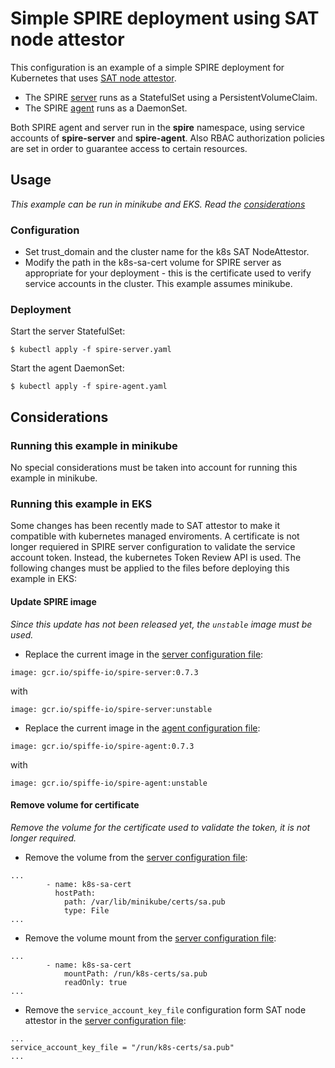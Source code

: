 # Simple SPIRE deployment using SAT node attestor

This configuration is an example of a simple SPIRE deployment for Kubernetes that uses [SAT node attestor](../../../doc/plugin_server_nodeattestor_k8s_sat.md).

+ The SPIRE [server](spire-server.yaml) runs as a StatefulSet using a
  PersistentVolumeClaim.
+ The SPIRE [agent](spire-agent.yaml) runs as a DaemonSet.

Both SPIRE agent and server run in the **spire** namespace, using service
accounts of **spire-server** and **spire-agent**.
Also RBAC authorization policies are set in order to guarantee access to certain resources.

## Usage
_This example can be run in minikube and EKS. Read the [considerations](#considerations)_

### Configuration

+ Set trust_domain and the cluster name for the k8s SAT NodeAttestor.
+ Modify the path in the k8s-sa-cert volume for SPIRE server as appropriate for your deployment - this is the certificate used to verify service accounts in the cluster. This example assumes minikube.

### Deployment

Start the server StatefulSet:

```
$ kubectl apply -f spire-server.yaml
```

Start the agent DaemonSet:

```
$ kubectl apply -f spire-agent.yaml
```

## Considerations
### Running this example in minikube
No special considerations must be taken into account for running this example in minikube.

### Running this example in EKS
Some changes has been recently made to SAT attestor to make it compatible with kubernetes managed enviroments. A certificate is not
longer requiered in SPIRE server configuration to validate the service account token. Instead, the kubernetes Token Review API is used.
The following changes must be applied to the files before deploying this example in EKS:

#### Update SPIRE image
*Since this update has not been released yet, the `unstable` image must be used.*

+ Replace the current image in the [server configuration file](spire-server.yaml):
```
image: gcr.io/spiffe-io/spire-server:0.7.3
```
with

```
image: gcr.io/spiffe-io/spire-server:unstable
```

+ Replace the current image in the [agent configuration file](spire-agent.yaml):
```
image: gcr.io/spiffe-io/spire-agent:0.7.3
```
with
```
image: gcr.io/spiffe-io/spire-agent:unstable
```

#### Remove volume for certificate
*Remove the volume for the certificate used to validate the token, it is not longer required.*

+ Remove the volume from the [server configuration file](spire-server.yaml):
```
...
        - name: k8s-sa-cert
          hostPath:
            path: /var/lib/minikube/certs/sa.pub
            type: File
...
```
+ Remove the volume mount from the [server configuration file](spire-server.yaml):
```
...
        - name: k8s-sa-cert
            mountPath: /run/k8s-certs/sa.pub
            readOnly: true
...
```

+ Remove the `service_account_key_file` configuration form SAT node attestor in the [server configuration file](spire-server.yaml):
```
...
service_account_key_file = "/run/k8s-certs/sa.pub"
...
```